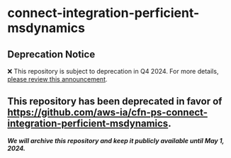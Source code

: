 # connect-integration-perficient-msdynamics 
## Deprecation Notice

:x: This repository is subject to deprecation in Q4 2024. For more details, [please review this announcement](https://github.com/aws-ia/.announcements/issues/1). 

## This repository has been deprecated in favor of https://github.com/aws-ia/cfn-ps-connect-integration-perficient-msdynamics. 
***We will archive this repository and keep it publicly available until May 1, 2024.***
